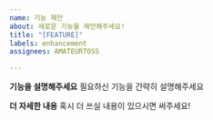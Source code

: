 ```yaml
---
name: 기능 제안
about: 새로운 기능을 제안해주세요!
title: "[FEATURE]"
labels: enhancement
assignees: AMATEURTOSS

---
```


**기능을 설명해주세요**
필요하신 기능을 간략히 설명해주세요

**더 자세한 내용**
혹시 더 쓰실 내용이 있으시면 써주세요!
